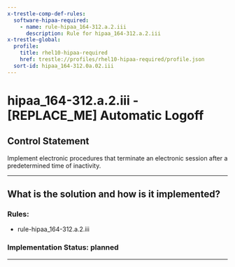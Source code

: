 ```yaml
---
x-trestle-comp-def-rules:
  software-hipaa-required:
    - name: rule-hipaa_164-312.a.2.iii
      description: Rule for hipaa_164-312.a.2.iii
x-trestle-global:
  profile:
    title: rhel10-hipaa-required
    href: trestle://profiles/rhel10-hipaa-required/profile.json
  sort-id: hipaa_164-312.0a.02.iii
---
```


# hipaa_164-312.a.2.iii - \[REPLACE_ME\] Automatic Logoff

## Control Statement

Implement electronic procedures that terminate an electronic session after a predetermined time of
inactivity.

______________________________________________________________________

## What is the solution and how is it implemented?

<!-- For implementation status enter one of: implemented, partial, planned, alternative, not-applicable -->

<!-- Note that the list of rules under ### Rules: is read-only and changes will not be captured after assembly to JSON -->

<!-- Add control implementation description here for control: hipaa_164-312.a.2.iii -->

### Rules:

  - rule-hipaa_164-312.a.2.iii

### Implementation Status: planned

______________________________________________________________________
